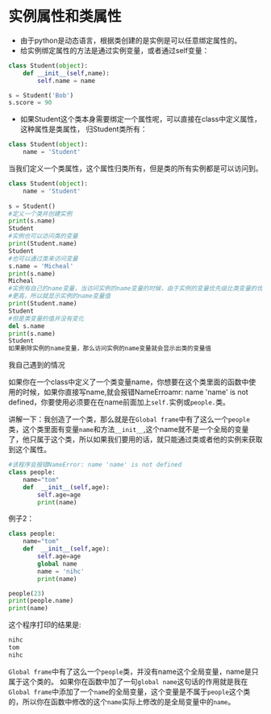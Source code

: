 # 实例属性和类属性
* 由于python是动态语言，根据类创建的是实例是可以任意绑定属性的。
* 给实例绑定属性的方法是通过实例变量，或者通过self变量：
```python
class Student(object):
    def __init__(self,name):
        self.name = name

s = Student('Bob')
s.score = 90
```
* 如果Student这个类本身需要绑定一个属性呢，可以直接在class中定义属性，这种属性是类属性，
归Student类所有：
```python
class Student(object):
    name = 'Student'
```
当我们定义一个类属性，这个属性归类所有，但是类的所有实例都是可以访问到。
```python
class Student(object):
    name = 'Student'
    
s = Student()
#定义一个类并创建实例
print(s.name)
Student
#实例也可以访问类的变量
print(Student.name)
Student
#也可以通过类来访问变量
s.name = 'Micheal'
print(s.name)
Micheal
#实例有自己的name变量，当访问实例的name变量的时候，由于实例的变量优先级比类变量的优先级
#更高，所以就显示实例的name变量值
print(Student.name)
Student
#但是类变量的值并没有变化
del s.name
print(s.name)
Student
如果删除实例的name变量，那么访问实例的name变量就会显示出类的变量值

```


我自己遇到的情况

如果你在一个class中定义了一个类变量name，你想要在这个类里面的函数中使用的时候，如果你直接写name,就会报错NameErroamr: name 'name' is not defined，你要使用必须要在在name前面加上`self.`实例或`people.`类。

讲解一下：我创造了一个类，那么就是在`Global frame`中有了这么一个`people`类，这个类里面有变量`name`和方法`__init__`,这个name就不是一个全局的变量了，他只属于这个类，所以如果我们要用的话，就只能通过类或者他的实例来获取到这个属性。

```python
#该程序会报错NameError: name 'name' is not defined
class people:
    name="tom"      
    def  __init__(self,age):    
        self.age=age
        print(name)
```

例子2：
```python
class people:
    name="tom"
    def  __init__(self,age):
        self.age=age
        global name
        name = 'nihc'
        print(name)

people(23)
print(people.name)
print(name)
```

这个程序打印的结果是:

```python
nihc
tom
nihc
```
`Global frame`中有了这么一个`people`类，并没有name这个全局变量，name是只属于这个类的。
如果你在函数中加了一句`global name`这句话的作用就是我在`Global frame`中添加了一个`name`的全局变量，这个变量是不属于`people`这个类的，所以你在函数中修改的这个`name`实际上修改的是全局变量中的`name`。






